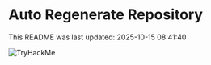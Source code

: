 # Auto Regenerate Repository

This README was last updated: 2025-10-15 08:41:40

 ![TryHackMe](https://tryhackme.com/badge/533634)